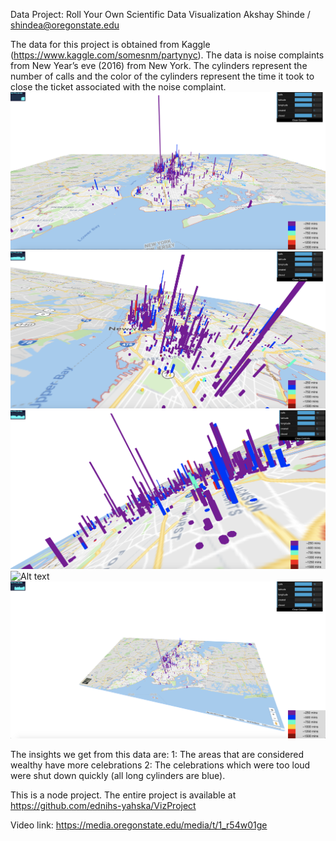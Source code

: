 Data Project: Roll Your Own Scientific Data Visualization
Akshay Shinde / shindea@oregonstate.edu

The data for this project is obtained from Kaggle (https://www.kaggle.com/somesnm/partynyc). The data is noise complaints from New Year’s eve (2016) from New York. The cylinders represent the number of calls and the color of the cylinders represent the time it took to close the ticket associated with the noise complaint.
![Alt text](public/images/1.png?raw=true "Image 1")
![Alt text](public/images/2.png?raw=true "Image 2")
![Alt text](public/images/3.png?raw=true "Image 3")
![Alt text](public/images/4.png?raw=true "Image 4")
![Alt text](public/images/5.png?raw=true "Image 5")

The insights we get from this data are:
1: The areas that are considered wealthy have more celebrations
2: The celebrations which were too loud were shut down quickly (all long cylinders are blue).

This is a node project. The entire project is available at https://github.com/ednihs-yahska/VizProject

Video link: https://media.oregonstate.edu/media/t/1_r54w01ge
